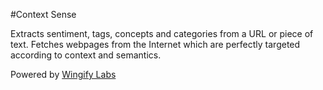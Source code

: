 #Context Sense

Extracts sentiment, tags, concepts and categories from a URL or piece of text. Fetches webpages from the Internet which are perfectly targeted according to context and semantics.

Powered by [Wingify Labs](http://wingify.com/labs)